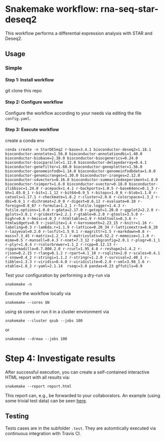 # Snakemake workflow: rna-seq-star-deseq2

This workflow performs a differential expression analysis with STAR and Deseq2.

## Usage

### Simple

#### Step 1: Install workflow
git clone this repo

#### Step 2: Configure workflow

Configure the workflow according to your needs via editing the file `config.yaml`.

#### Step 3: Execute workflow
create a conda env
```
conda create -n StarDESeq2 r-base=3.4.1 bioconductor-deseq2=1.18.1 bioconductor-annotate=1.56.0 bioconductor-annotationdbi=1.40.0 bioconductor-biobase=2.38.0 bioconductor-biocgenerics=0.24.0 bioconductor-biocparallel=1.12.0 bioconductor-delayedarray=0.4.1 bioconductor-genefilter=1.60.0 bioconductor-geneplotter=1.56.0 bioconductor-genomeinfodb=1.14.0 bioconductor-genomeinfodbdata=1.0.0 bioconductor-genomicranges=1.30.0 bioconductor-iranges=2.12.0 bioconductor-s4vectors=0.16.0 bioconductor-summarizedexperiment=1.8.0 bioconductor-tximport=1.6.0 bioconductor-xvector=0.18.0 bioconductor-zlibbioc=1.24.0 r-acepack=1.4.1 r-backports=1.0.5 r-base64enc=0.1_3 r-bh=1.65.0_1 r-bit=1.1_12 r-bit64=0.9_5 r-bitops=1.0_6 r-blob=1.1.0 r-catools=1.17.1 r-checkmate=1.8.2 r-cluster=2.0.6 r-colorspace=1.3_2 r-dbi=0.6_1 r-dichromat=2.0_0 r-digest=0.6.12 r-evaluate=0.10 r-foreign=0.8_67 r-formula=1.2_1 r-futile.logger=1.4.3 r-futile.options=1.0.0 r-gdata=2.17.0 r-getopt=1.20.0 r-ggplot2=2.2.0 r-gplots=3.0.1 r-gridextra=2.2.1 r-gtable=0.2.0 r-gtools=3.5.0 r-highr=0.6 r-hmisc=4.0_3 r-htmltable=1.9 r-htmltools=0.3.6 r-htmlwidgets=0.9 r-jsonlite=1.4 r-kernsmooth=2.23_15 r-knitr=1.16 r-labeling=0.3 r-lambda.r=1.1.9 r-lattice=0.20_34 r-latticeextra=0.6_28 r-lazyeval=0.2.0 r-locfit=1.5_9.1 r-magrittr=1.5 r-markdown=0.8 r-mass=7.3_45 r-matrix=1.2_7.1 r-matrixstats=0.52.2 r-memoise=1.1.0 r-mime=0.5 r-munsell=0.4.3 r-nnet=7.3_12 r-pkgconfig=2.0.1 r-plogr=0.1_1 r-plyr=1.8.4 r-rcolorbrewer=1.1_2 r-rcpp=0.12.13 r-rcpparmadillo=0.7.800.2.0 r-rcurl=1.95_4.8 r-reshape2=1.4.2 r-rjson=0.2.15 r-rlang=0.1.2 r-rpart=4.1_10 r-rsqlite=2.0 r-scales=0.4.1 r-snow=0.4_2 r-stringi=1.1.2 r-stringr=1.2.0 r-survival=2.40_1 r-tibble=1.3.3 r-viridis=0.4.0 r-viridislite=0.2.0 r-xml=3.98_1.6 r-xtable=1.8_2 r-yaml=2.1.14  rseqc=3.0 pandas=0.23 gffutils=0.9
```

Test your configuration by performing a dry-run via

    snakemake -n

Execute the workflow locally via

    snakemake --cores $N

using `$N` cores or run it in a cluster environment via

    snakemake --cluster qsub --jobs 100

or

    snakemake --drmaa --jobs 100

# Step 4: Investigate results

After successful execution, you can create a self-contained interactive HTML report with all results via:

    snakemake --report report.html

This report can, e.g., be forwarded to your collaborators.
An example (using some trivial test data) can be seen [here](https://cdn.rawgit.com/snakemake-workflows/rna-seq-star-deseq2/master/.test/report.html).


## Testing

Tests cases are in the subfolder `.test`. They are automtically executed via continuous integration with Travis CI.
